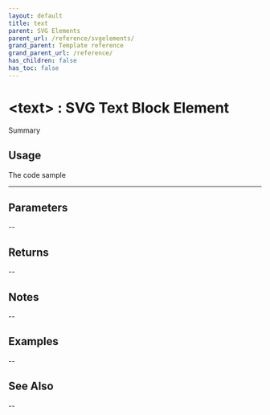 ```yaml
---
layout: default
title: text
parent: SVG Elements
parent_url: /reference/svgelements/
grand_parent: Template reference
grand_parent_url: /reference/
has_children: false
has_toc: false
---
```


# &lt;text&gt; : SVG Text Block Element

Summary

## Usage

 The code sample

---

## Parameters

--

## Returns 

--

## Notes


-- 

## Examples


--


## See Also


--

